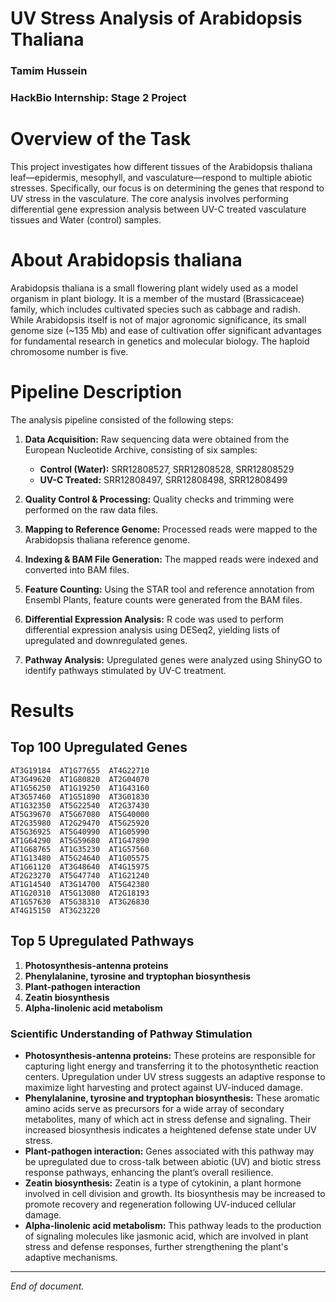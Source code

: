 # UV Stress Analysis of Arabidopsis Thaliana

### Tamim Hussein
### HackBio Internship: Stage 2 Project

# Overview of the Task

This project investigates how different tissues of the Arabidopsis thaliana leaf—epidermis, mesophyll, and vasculature—respond to multiple abiotic stresses. Specifically, our focus is on determining the genes that respond to UV stress in the vasculature. The core analysis involves performing differential gene expression analysis between UV-C treated vasculature tissues and Water (control) samples.

# About Arabidopsis thaliana

Arabidopsis thaliana is a small flowering plant widely used as a model organism in plant biology. It is a member of the mustard (Brassicaceae) family, which includes cultivated species such as cabbage and radish. While Arabidopsis itself is not of major agronomic significance, its small genome size (~135 Mb) and ease of cultivation offer significant advantages for fundamental research in genetics and molecular biology. The haploid chromosome number is five.

# Pipeline Description

The analysis pipeline consisted of the following steps:

1. **Data Acquisition:** Raw sequencing data were obtained from the European Nucleotide Archive, consisting of six samples:
    - **Control (Water):** SRR12808527, SRR12808528, SRR12808529
    - **UV-C Treated:** SRR12808497, SRR12808498, SRR12808499

2. **Quality Control & Processing:** Quality checks and trimming were performed on the raw data files.

3. **Mapping to Reference Genome:** Processed reads were mapped to the Arabidopsis thaliana reference genome.

4. **Indexing & BAM File Generation:** The mapped reads were indexed and converted into BAM files.

5. **Feature Counting:** Using the STAR tool and reference annotation from Ensembl Plants, feature counts were generated from the BAM files.

6. **Differential Expression Analysis:** R code was used to perform differential expression analysis using DESeq2, yielding lists of upregulated and downregulated genes.

7. **Pathway Analysis:** Upregulated genes were analyzed using ShinyGO to identify pathways stimulated by UV-C treatment.

# Results

## Top 100 Upregulated Genes

```
AT3G19184  AT1G77655  AT4G22710
AT3G49620  AT1G80820  AT2G04070
AT1G56250  AT1G19250  AT1G43160
AT3G57460  AT1G51890  AT3G01830
AT1G32350  AT5G22540  AT2G37430
AT5G39670  AT5G67080  AT5G40000
AT2G35980  AT2G29470  AT5G25920
AT5G36925  AT5G40990  AT1G05990
AT1G64290  AT5G59680  AT1G47890
AT1G68765  AT1G35230  AT1G57560
AT1G13480  AT5G24640  AT1G05575
AT1G61120  AT3G48640  AT4G15975
AT2G23270  AT5G47740  AT1G21240
AT1G14540  AT3G14700  AT5G42380
AT1G20310  AT5G13080  AT2G18193
AT1G57630  AT5G38310  AT3G26830
AT4G15150  AT3G23220
```

## Top 5 Upregulated Pathways

1. **Photosynthesis-antenna proteins**
2. **Phenylalanine, tyrosine and tryptophan biosynthesis**
3. **Plant-pathogen interaction**
4. **Zeatin biosynthesis**
5. **Alpha-linolenic acid metabolism**

### Scientific Understanding of Pathway Stimulation

- **Photosynthesis-antenna proteins:** These proteins are responsible for capturing light energy and transferring it to the photosynthetic reaction centers. Upregulation under UV stress suggests an adaptive response to maximize light harvesting and protect against UV-induced damage.
- **Phenylalanine, tyrosine and tryptophan biosynthesis:** These aromatic amino acids serve as precursors for a wide array of secondary metabolites, many of which act in stress defense and signaling. Their increased biosynthesis indicates a heightened defense state under UV stress.
- **Plant-pathogen interaction:** Genes associated with this pathway may be upregulated due to cross-talk between abiotic (UV) and biotic stress response pathways, enhancing the plant’s overall resilience.
- **Zeatin biosynthesis:** Zeatin is a type of cytokinin, a plant hormone involved in cell division and growth. Its biosynthesis may be increased to promote recovery and regeneration following UV-induced cellular damage.
- **Alpha-linolenic acid metabolism:** This pathway leads to the production of signaling molecules like jasmonic acid, which are involved in plant stress and defense responses, further strengthening the plant's adaptive mechanisms.

---

_End of document._
